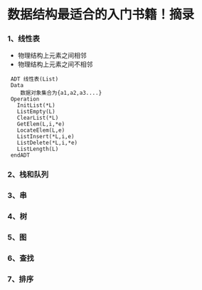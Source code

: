 # 数据结构最适合的入门书籍！摘录

<h3> 1、线性表</h3>

 * 物理结构上元素之间相邻
 * 物理结构上元素之间不相邻

 ```ADT
  ADT 线性表(List)
  Data
     数据对象集合为{a1,a2,a3....}
  Operation
    InitList(*L)
    ListEmpty(L)
    ClearList(*L)
    GetElem(L,i,*e)
    LocateElem(L,e)
    ListInsert(*L,i,e)
    ListDelete(*L,i,*e)
    ListLength(L)
  endADT
 ```


 <h3> 2、栈和队列</h3>


 <h3> 3、串</h3>


 <h3> 4、树</h3>

 <h3> 5、图</h3>

 <h3> 6、查找</h3>

 <h3> 7、排序</h3>